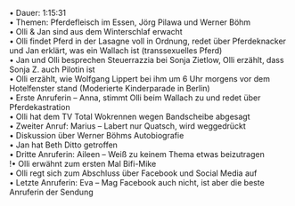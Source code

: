 • Dauer: 1:15:31  
• Themen: Pferdefleisch im Essen, Jörg Pilawa und Werner Böhm  
• Olli & Jan sind aus dem Winterschlaf erwacht  
• Olli findet Pferd in der Lasagne voll in Ordnung, redet über Pferdeknacker und Jan erklärt, was ein Wallach ist (transsexuelles Pferd)  
• Jan und Olli besprechen Steuerrazzia bei Sonja Zietlow, Olli erzählt, dass Sonja Z. auch Pilotin ist  
• Olli erzählt, wie Wolfgang Lippert bei ihm um 6 Uhr morgens vor dem Hotelfenster stand (Moderierte Kinderparade in Berlin)   
• Erste Anruferin – Anna, stimmt Olli beim Wallach zu und redet über Pferdekastration  
• Olli hat dem TV Total Wokrennen wegen Bandscheibe abgesagt  
• Zweiter Anruf: Marius – Labert nur Quatsch, wird weggedrückt  
• Diskussion über Werner Böhms Autobiografie  
• Jan hat Beth Ditto getroffen  
• Dritte Anruferin: Aileen – Weiß zu keinem Thema etwas beizutragen  
!• Olli erwähnt zum ersten Mal Bifi-Mike  
• Olli regt sich zum Abschluss über Facebook und Social Media auf  
• Letzte Anruferin: Eva – Mag Facebook auch nicht, ist aber die beste Anruferin der Sendung  
